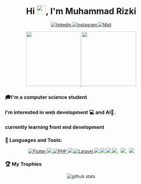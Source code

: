 <h1 align="center">Hi <img src="https://raw.githubusercontent.com/MartinHeinz/MartinHeinz/master/wave.gif" width="30px">, I'm Muhammad Rizki</h1>

<p align="center">
    <a href="https://www.linkedin.com/in/rizki-muhammad-32b4b4203/">
     <img alt="linkedin" src="https://img.shields.io/badge/Linkedin/rizki-300-blue?style=for-the-badge&logo=linkedin" />
  </a>
  <a href="https://www.instagram.com/krng_kng/">
    <img alt="instagram" src="https://img.shields.io/badge/Instagram/krng_kng-88-red?style=for-the-badge&logo=instagram" />
  </a>
  <a href="mailto:mrizki135790@gmail.com">
    <img alt="Mail" src="https://img.shields.io/badge/Mail/mrizki135790@gmail.com-Contact-red?style=for-the-badge&logo=gmail" />
  </a>
</p>

<p align="center">
<a href="https://github.com/MuhammadRizki8">
  <img height="180em" src="https://github-readme-stats-eight-theta.vercel.app/api?username=MuhammadRizki8&show_icons=true&theme=algolia&include_all_commits=true&count_private=true"/>
  <img height="180em" src="https://github-readme-stats-eight-theta.vercel.app/api/top-langs/?username=MuhammadRizki8&layout=compact&langs_count=8&theme=algolia"/>
</a>
</p>

### 🎓I'm a computer science student
### I'm interested in web development 💻 and AI🧠.
### currently learning front end development


### 🚀 Languages and Tools:
<p align="center"> 
    <a href="https://flutter.dev/" target="_blank"> <img src="https://img.icons8.com/color/48/000000/flutter.png" alt="Flutter"/> </a>
    <a href="https://www.python.org" target="_blank"> <img src="https://img.icons8.com/color/48/000000/python.png"/> </a> 
    <a href="https://www.php.net/" target="_blank"> <img src="https://img.icons8.com/officel/48/000000/php-logo.png" alt="PHP"/> </a>
    <a href="https://developer.mozilla.org/en-US/docs/Web/JavaScript" target="_blank"> <img src="https://img.icons8.com/color/48/000000/javascript.png"/> </a>
    <a href="https://laravel.com/" target="_blank"> <img src="https://img.icons8.com/fluency/48/000000/laravel.png" alt="Laravel"/> </a>
    <a href="https://www.w3.org/html/" target="_blank"> <img src="https://img.icons8.com/color/48/000000/html-5.png"/> </a> 
    <a href="https://www.w3schools.com/css/" target="_blank"> <img src="https://img.icons8.com/color/48/000000/css3.png"/> </a> 
    <a href="https://getbootstrap.com" target="_blank"> <img src="https://img.icons8.com/color/48/000000/bootstrap.png"/> </a>   
    <a style="padding-right:8px;" href="https://nodejs.org" target="_blank"> <img src="https://img.icons8.com/color/48/000000/nodejs.png"/> </a> 
    <a style="padding-right:8px;" href="https://www.mysql.com/" target="_blank"> <img src="https://img.icons8.com/fluent/50/000000/mysql-logo.png"/> </a>
    <a href="https://www.java.com" target="_blank"> <img src="https://img.icons8.com/color/48/000000/java-coffee-cup-logo.png"/> </a>
</p>

### 🏆 My Trophies
<p align="center">
  <img alt="github stats" src="https://github-profile-trophy.vercel.app/?username=MuhammadRizki8&theme=flat&row=1" />
</p>
